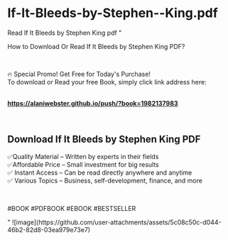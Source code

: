 # If-It-Bleeds-by-Stephen--King.pdf
Read If It Bleeds by Stephen        King pdf
"<p>How to Download Or Read If It Bleeds by Stephen        King PDF?</p>
<p>&nbsp;</p>
<p>&#128293;  Special Promo! Get Free for Today's Purchase!<br />To download or Read your free Book, simply click link address here:&nbsp;<br />&nbsp;</p>
<p><a href=""https://alaniwebster.github.io/push/?book=1982137983""><strong>https://alaniwebster.github.io/push/?book=1982137983</strong></a></p>
<p>&nbsp;</p>
<h2>Download If It Bleeds by Stephen        King PDF</h2>
<p>&#x2705;Quality Material &ndash; Written by experts in their fields<br />&#x2705;Affordable Price &ndash; Small investment for big results<br />&#x2705; Instant Access &ndash; Can be read directly anywhere and anytime<br />&#x2705; Various Topics &ndash; Business, self-development, finance, and more</p>
<p>&nbsp;</p>
<p>#BOOK #PDFBOOK #EBOOK #BESTSELLER</p>
"
![image](https://github.com/user-attachments/assets/5c08c50c-d044-46b2-82d8-03ea979e73e7)
